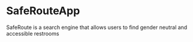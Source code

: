 # SafeRouteApp
SafeRoute is a search engine that allows users to find gender neutral and accessible restrooms
